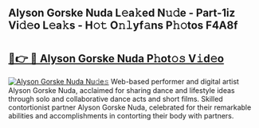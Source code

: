 ## Alyson Gorske Nuda L𝚎a𝚔ed N𝚞𝚍e - Part-1iz Vi𝚍𝚎o L𝚎a𝚔s - H𝚘𝚝 O𝚗𝚕yf𝚊ns P𝚑𝚘tos F4A8f

# <h2><a href="http://kf40cf.oniu.top/?m=Alyson+Gorske+Nuda">🔗👉 🔴 Alyson Gorske Nuda P𝚑ot𝚘𝚜 V𝚒d𝚎o</a></h2>

[![Alyson Gorske Nuda Nu𝚍e𝚜](https://i.imgur.com/0qMVB7G.gif)](http://kf40cf.oniu.top/?m=Alyson+Gorske+Nuda)
Web-based performer and digital artist Alyson Gorske Nuda, acclaimed for sharing dance and lifestyle ideas through solo and collaborative dance acts and short films. Skilled contortionist partner Alyson Gorske Nuda, celebrated for their remarkable abilities and accomplishments in contorting their body with partners.  

